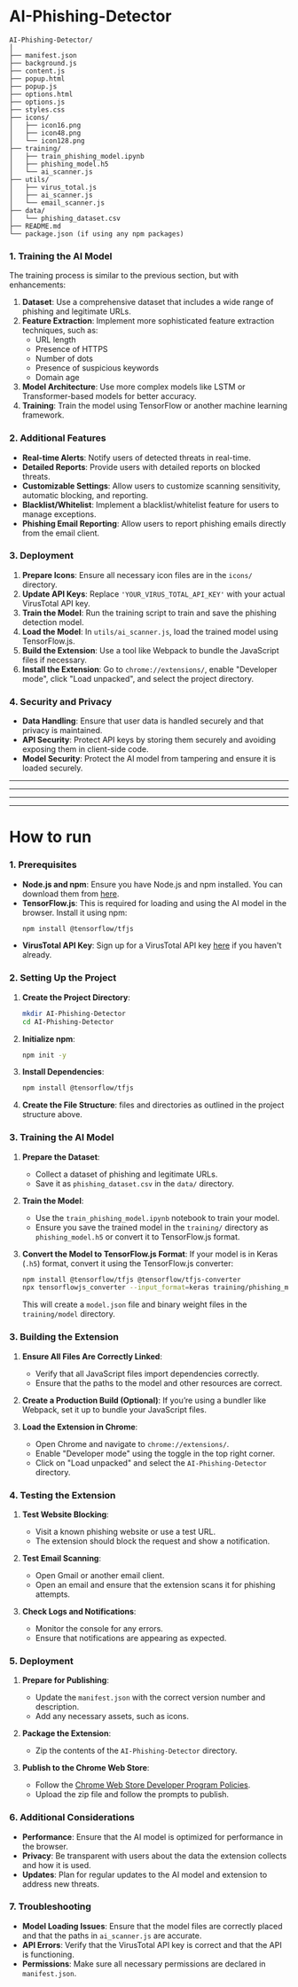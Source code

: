 # AI-Phishing-Detector

 

 

```
AI-Phishing-Detector/
│
├── manifest.json
├── background.js
├── content.js
├── popup.html
├── popup.js
├── options.html
├── options.js
├── styles.css
├── icons/
│   ├── icon16.png
│   ├── icon48.png
│   └── icon128.png
├── training/
│   ├── train_phishing_model.ipynb
│   ├── phishing_model.h5
│   └── ai_scanner.js
├── utils/
│   ├── virus_total.js
│   ├── ai_scanner.js
│   └── email_scanner.js
├── data/
│   └── phishing_dataset.csv
├── README.md
└── package.json (if using any npm packages)
```

 

### **1. Training the AI Model**

The training process is similar to the previous section, but with enhancements:

1. **Dataset**: Use a comprehensive dataset that includes a wide range of phishing and legitimate URLs.
2. **Feature Extraction**: Implement more sophisticated feature extraction techniques, such as:
   - URL length
   - Presence of HTTPS
   - Number of dots
   - Presence of suspicious keywords
   - Domain age
3. **Model Architecture**: Use more complex models like LSTM or Transformer-based models for better accuracy.
4. **Training**: Train the model using TensorFlow or another machine learning framework.

### **2. Additional Features**

- **Real-time Alerts**: Notify users of detected threats in real-time.
- **Detailed Reports**: Provide users with detailed reports on blocked threats.
- **Customizable Settings**: Allow users to customize scanning sensitivity, automatic blocking, and reporting.
- **Blacklist/Whitelist**: Implement a blacklist/whitelist feature for users to manage exceptions.
- **Phishing Email Reporting**: Allow users to report phishing emails directly from the email client.

### **3. Deployment**

1. **Prepare Icons**: Ensure all necessary icon files are in the `icons/` directory.
2. **Update API Keys**: Replace `'YOUR_VIRUS_TOTAL_API_KEY'` with your actual VirusTotal API key.
3. **Train the Model**: Run the training script to train and save the phishing detection model.
4. **Load the Model**: In `utils/ai_scanner.js`, load the trained model using TensorFlow.js.
5. **Build the Extension**: Use a tool like Webpack to bundle the JavaScript files if necessary.
6. **Install the Extension**: Go to `chrome://extensions/`, enable "Developer mode", click "Load unpacked", and select the project directory.

### **4. Security and Privacy**

- **Data Handling**: Ensure that user data is handled securely and that privacy is maintained.
- **API Security**: Protect API keys by storing them securely and avoiding exposing them in client-side code.
- **Model Security**: Protect the AI model from tampering and ensure it is loaded securely.

 




---
---
---
---
# How to run
 

### **1. Prerequisites**

- **Node.js and npm**: Ensure you have Node.js and npm installed. You can download them from [here](https://nodejs.org/).
- **TensorFlow.js**: This is required for loading and using the AI model in the browser. Install it using npm:
  ```bash
  npm install @tensorflow/tfjs
  ```
- **VirusTotal API Key**: Sign up for a VirusTotal API key [here](https://www.virustotal.com/gui/join-us) if you haven't already.

### **2. Setting Up the Project**

1. **Create the Project Directory**:
   ```bash
   mkdir AI-Phishing-Detector
   cd AI-Phishing-Detector
   ```

2. **Initialize npm**:
   ```bash
   npm init -y
   ```

3. **Install Dependencies**:
   ```bash
   npm install @tensorflow/tfjs
   ```

4. **Create the File Structure**:
  files and directories as outlined in the project structure above.

### **3. Training the AI Model**

1. **Prepare the Dataset**:
   - Collect a dataset of phishing and legitimate URLs.
   - Save it as `phishing_dataset.csv` in the `data/` directory.

2. **Train the Model**:
   - Use the `train_phishing_model.ipynb` notebook to train your model.
   - Ensure you save the trained model in the `training/` directory as `phishing_model.h5` or convert it to TensorFlow.js format.

3. **Convert the Model to TensorFlow.js Format**:
   If your model is in Keras (`.h5`) format, convert it using the TensorFlow.js converter:
   ```bash
   npm install @tensorflow/tfjs @tensorflow/tfjs-converter
   npx tensorflowjs_converter --input_format=keras training/phishing_model.h5 training/model
   ```
   This will create a `model.json` file and binary weight files in the `training/model` directory.


 


### **3. Building the Extension**

1. **Ensure All Files Are Correctly Linked**:
   - Verify that all JavaScript files import dependencies correctly.
   - Ensure that the paths to the model and other resources are correct.

2. **Create a Production Build (Optional)**:
   If you’re using a bundler like Webpack, set it up to bundle your JavaScript files.

3. **Load the Extension in Chrome**:
   - Open Chrome and navigate to `chrome://extensions/`.
   - Enable "Developer mode" using the toggle in the top right corner.
   - Click on "Load unpacked" and select the `AI-Phishing-Detector` directory.

### **4. Testing the Extension**

1. **Test Website Blocking**:
   - Visit a known phishing website or use a test URL.
   - The extension should block the request and show a notification.

2. **Test Email Scanning**:
   - Open Gmail or another email client.
   - Open an email and ensure that the extension scans it for phishing attempts.

3. **Check Logs and Notifications**:
   - Monitor the console for any errors.
   - Ensure that notifications are appearing as expected.

### **5. Deployment**

1. **Prepare for Publishing**:
   - Update the `manifest.json` with the correct version number and description.
   - Add any necessary assets, such as icons.

2. **Package the Extension**:
   - Zip the contents of the `AI-Phishing-Detector` directory.

3. **Publish to the Chrome Web Store**:
   - Follow the [Chrome Web Store Developer Program Policies](https://developer.chrome.com/docs/webstore/program_policies/).
   - Upload the zip file and follow the prompts to publish.

### **6. Additional Considerations**

- **Performance**: Ensure that the AI model is optimized for performance in the browser.
- **Privacy**: Be transparent with users about the data the extension collects and how it is used.
- **Updates**: Plan for regular updates to the AI model and extension to address new threats.

### **7. Troubleshooting**

- **Model Loading Issues**: Ensure that the model files are correctly placed and that the paths in `ai_scanner.js` are accurate.
- **API Errors**: Verify that the VirusTotal API key is correct and that the API is functioning.
- **Permissions**: Make sure all necessary permissions are declared in `manifest.json`.

 




